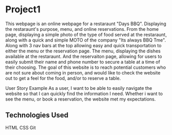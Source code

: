 # Project1
 This webpage is an online webpage for a restaraunt "Days BBQ". Displaying the restaraunt's purpose, menu, and online reservations. From the home page, displaying a simple photo of the type of food served at the restaraunt, along with a quick and simple MOTO of the company "Its always BBQ Tme". Along with 3 nav bars at the top allowing easy and quick transportation to either the menu or the reservation page. The menu, displaying the dishes available at the restaraunt. And the reservaiton page, allowing for users to easily submit their name and phone number to secure a table at a time of their choosing. The goal of this website is to reach potential customers who are not sure about coming in person, and would like to check the website out to get a feel for the food, and/or to reserve a table. 

 User Story Example
 As a user, I want to be able to easily navigate the website so that I can quickly find the information I need. Whether i want to see the menu, or book a reservation, the website met my expectations.
## Technologies Used
   HTML
   CSS
   Git

